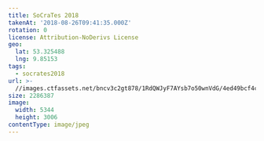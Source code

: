 ```yaml
---
title: SoCraTes 2018
takenAt: '2018-08-26T09:41:35.000Z'
rotation: 0
license: Attribution-NoDerivs License
geo:
  lat: 53.325488
  lng: 9.85153
tags:
  - socrates2018
url: >-
  //images.ctfassets.net/bncv3c2gt878/1RdQWJyF7AYsb7o50wnVdG/4ed49bcf4c164b45ce981b7201a977ce/socrates-2018_44404229131_o
size: 2286387
image:
  width: 5344
  height: 3006
contentType: image/jpeg
---
```


